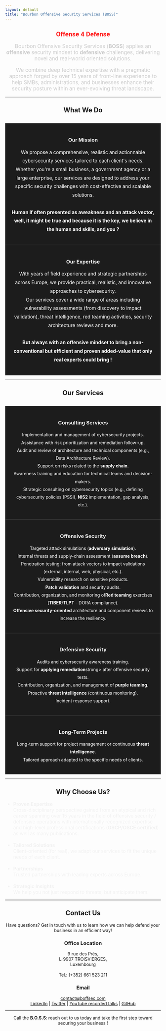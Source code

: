 ```yaml
---
layout: default
title: "Bourbon Offensive Security Services (BOSS)"
---
```


<div style="text-align: center;">
  <h2 style="font-family: 'Roboto', sans-serif; color: #ff1a1a; font-weight: bold;"> Offense 4 Defense </h2>
</div>

<p style="text-align: center; color: #ccc; font-size: 1.2em;">Bourbon Offensive Security Services (<strong>BOSS</strong>) applies an <strong>offensive</strong> security mindset to <strong>defensive</strong> challenges, delivering novel and real-world oriented solutions.</p>
<p style="text-align: center; color: #ccc; font-size: 1.2em;">We combine deep technical expertise with a pragmatic approach forged by over 15 years of front-line experience to help SMBs, administrations, and businesses enhance their security posture within an ever-evolving threat landscape.</p>

---

<h2 style="text-align: center;">What We Do</h2>
<div class="grid-two-columns" style="margin-top: 30px;">

  <div style="border: 1px solid #333; padding: 20px; background-color: #1c1c1c; color: #fff; text-align: center;">
    <h3 style="color: #f1f1f1;">Our Mission</h3>
    <p style="line-height: 1.8; font-size: 1.1em;">We propose a comprehensive, realistic and actionnable cybersecurity services tailored to each client's needs. 
      <br>Whether you're a small business, a government agency or a large enterprise, our services are designed to address your specific security challenges with cost-effective and scalable solutions.
      <br><br><strong> Human if often presented as aweakness and an attack vector, well, it might be true and because it is the key, we believe in the human and skills, and you ?</strong></p>
  </div>

  <div style="border: 1px solid #333; padding: 20px; background-color: #1c1c1c; color: #fff; text-align: center;">
    <h3 style="color: #f1f1f1;">Our Expertise</h3>
    <p style="line-height: 1.8; font-size: 1.1em;">With years of field experience and strategic partnerships across Europe, we provide practical, realistic, and innovative approaches to cybersecurity. 
      <br>Our services cover a wide range of areas including vulnerability assessments (from discovery to impact validation), threat intelligence, red teaming activities, security architecture reviews and more.
      <br><br><strong>But always with an offensive mindset to bring a non-conventional but efficient and proven added-value that only real experts could bring !</strong></p>
  </div>
</div>

---

<h2 style="text-align: center;">Our Services</h2>
<div class="grid-two-columns" style="margin-top: 30px;">

  <div style="border: 1px solid #333; padding: 20px; background-color: #1c1c1c; color: #fff; text-align: center;">
    <h3 style="color: #f1f1f1;">Consulting Services</h3>
    <p style="line-height: 1.8;">
      Implementation and management of cybersecurity projects.<br>
      Assistance with risk prioritization and remediation follow-up.<br>
      Audit and review of architecture and technical components (e.g., Data Architecture Review).<br>
      Support on risks related to the <strong>supply chain</strong>.<br>
      Awareness training and education for technical teams and decision-makers.<br>
      Strategic consulting on cybersecurity topics (e.g., defining cybersecurity policies (PSSI), <strong>NIS2</strong> implementation, gap analysis, etc.).
    </p>
  </div>

  <div style="border: 1px solid #333; padding: 20px; background-color: #1c1c1c; color: #fff; text-align: center;">
    <h3 style="color: #f1f1f1;">Offensive Security</h3>
    <p style="line-height: 1.8;">
      Targeted attack simulations (<strong>adversary simulation</strong>).<br>Internal threats and supply-chain assessment (<strong>assume breach</strong>).<br>Penetration testing: from attack vectors to impact validations (external, internal, web, physical, etc.).<br>
      Vulnerability research on sensitive products.<br>
      <strong>Patch validation</strong> and security audits.<br>
      Contribution, organization, and monitoring of<strong>Red teaming</strong> exercises (<strong>TIBER</strong>/<strong>TLPT</strong> - DORA compliance).<br>
      <strong>Offensive security-oriented</strong> architecture and component reviews to increase the resiliency.
    </p>
  </div>

  <div style="border: 1px solid #333; padding: 20px; background-color: #1c1c1c; color: #fff; text-align: center;">
    <h3 style="color: #f1f1f1;">Defensive Security</h3>
    <p style="line-height: 1.8;">
      Audits and cybersecurity awareness training.<br>
      Support for <strong>applying remediation</strong>strong> after offensive security tests.<br>
      Contribution, organization, and management of <strong>purple teaming</strong>.<br>
      Proactive <strong>threat intelligence</strong> (continuous monitoring).<br>
      Incident response support.
    </p>
  </div>

  <div style="border: 1px solid #333; padding: 20px; background-color: #1c1c1c; color: #fff; text-align: center;">
    <h3 style="color: #f1f1f1;">Long-Term Projects</h3>
    <p style="line-height: 1.8;">
      Long-term support for project management or continuous <strong>threat intelligence</strong>.<br>
      Tailored approach adapted to the specific needs of clients.
    </p>
  </div>
</div>

---

<h2 style="text-align: center;">Why Choose Us?</h2>

<ul style="color: #f1f1f1; font-size: 1.1em;">
  <li><strong>Proven Expertise</strong><br>
  Cross-disciplinary perspective gained from an atypical and rich career spanning over 15 years in the field of offensive security / defensive operations with internationally recognized expertise and high-level professional certifications (<strong>OSCP/OSCE certified</strong>) as well as many publications.</li>
  <br>
  <li><strong>Tailored Solutions</strong><br>
  Client-oriented (for real), we adapt our services to fit the unique needs of each client.</li>
  <br>
  <li><strong>Partnerships</strong><br>
  Trusted partnerships with leading experts across Europe.</li>
  <br>
  <li><strong>Strategic Insights</strong><br>
  We help you not just respond to threats, but anticipate them.</li>
</ul>

---

<h2 style="text-align: center;">Contact Us</h2>

<p style="text-align: center;">Have questions? Get in touch with us to learn how we can help defend your business in an efficient way!</p>

<h3 style="text-align: center;">Office Location</h3>
<p style="text-align: center;">
9 rue des Prés,  
<br>
L-9907 TROISVIERGES,  
<br>
Luxembourg
<br><br>
Tel.: (+352) 661 523 211
</p>

<h3 style="text-align: center;">Email</h3>
<p style="text-align: center;">
<a href="mailto:contact@boffsec.com">contact@boffsec.com</a>
<br><a href="https://www.linkedin.com/in/jean-marie-bourbon/">LinkedIn</a> | <a href="https://x.com/kmkz_security">Twitter</a> | <a href="https://youtube.com/playlist?list=PLs_byGBGz8O77BN9LrqJBcinznNu6MvX9&si=kDRX9wnHXA31Mu_Y">YouTube recorded talks</a> | <a href="https://github.com/kmkz/">GitHub</a>
</p>

---

<p style="text-align: center;">Call the <strong>B.O.S.S</strong>: reach out to us today and take the first step toward securing your business !</p>
